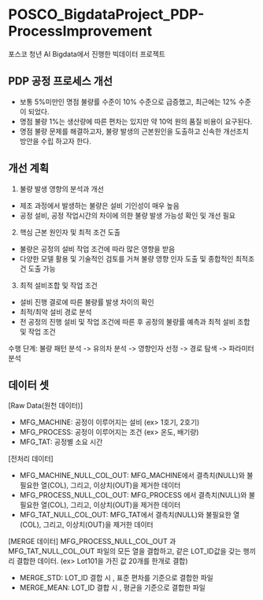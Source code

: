 # POSCO_BigdataProject_PDP-ProcessImprovement
 포스코 청년 AI Bigdata에서 진행한 빅데이터 프로젝트
 

## PDP 공정 프로세스 개선
- 보통 5%미만인 명점 불량률 수준이 10% 수준으로 급증했고, 최근에는 12% 수준이 되었다.
- 명점 불량 1%는 생산량에 따른 편차는 있지만 약 10억 원의 품질 비용이 요구된다.
- 명점 불량 문제를 해결하고자, 불량 발생의 근본원인을 도출하고 신속한 개선조치 방안을 수립
 하고자 한다.

## 개선 계획
1. 불량 발생 영향의 분석과 개선
- 제조 과정에서 발생하는 불량은 설비 기인성이 매우 높음
- 공정 설비, 공정 작업시간의 차이에 의한 불량 발생 가능성 확인 및 개선 필요

2. 핵심 근본 원인자 및 최적 조건 도출
- 불량은 공정의 설비 작업 조건에 따라 많은 영향을 받음
- 다양한 모델 활용 및 기술적인 검토를 거쳐 불량 영향 인자 도출 및 종합적인 최적조건 도출 가능

3. 최적 설비조합 및 작업 조건
- 설비 진행 결로에 따른 불량률 발생 차이의 확인
- 최적/최악 설비 경로 분석
- 전 공정의 진행 설비 및 작업 조건에 따른 후 공정의 불량률 예측과 최적 설비 조합 및 작업 조건

수행 단계: 불량 패턴 분석 -> 유의차 분석 -> 영향인자 선정 -> 경로 탐색 -> 파라미터 분석

## 데이터 셋
[Raw Data(원천 데이터)]
- MFG_MACHINE: 공정이 이루어지는 설비 (ex> 1호기, 2호기) 
- MFG_PROCESS: 공정이 이루어지는 조건 (ex> 온도, 배기량)
- MFG_TAT: 공정별 소요 시간

[전처리 데이터]
- MFG_MACHINE_NULL_COL_OUT: MFG_MACHINE에서 결측치(NULL)와 불필요한 열(COL), 
				 그리고, 이상치(OUT)을 제거한 데이터
- MFG_PROCESS_NULL_COL_OUT: MFG_PROCESS 에서 결측치(NULL)와 불필요한 열(COL), 
				 그리고, 이상치(OUT)을 제거한 데이터
- MFG_TAT_NULL_COL_OUT: MFG_TAT에서 결측치(NULL)와 불필요한 열(COL), 
				 그리고, 이상치(OUT)을 제거한 데이터

[MERGE 데이터]
MFG_PROCESS_NULL_COL_OUT 과 MFG_TAT_NULL_COL_OUT 파일의 모든 열을 결합하고,
같은 LOT_ID값을 갖는 행끼리 결합한 데이터. (ex> Lot101을 가진 값 20개를 한개로 결합)
- MERGE_STD: LOT_ID 결합 시 , 표준 편차를 기준으로 결합한 파일
- MERGE_MEAN: LOT_ID 결합 시 , 평균을 기준으로 결합한 파일

